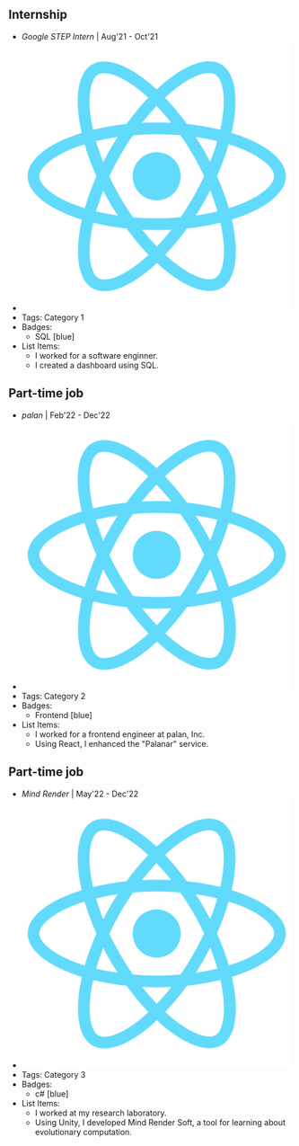 ## Internship
- *Google STEP Intern* | Aug'21 - Oct'21
- ![logo512](../assets/logo512.png)
- Tags: Category 1
- Badges:
  - SQL [blue]
- List Items:
  - I worked for a software enginner.
  - I created a dashboard using SQL.

## Part-time job
- *palan* | Feb'22 - Dec'22
- ![logo512](../assets/logo512.png)
- Tags: Category 2
- Badges:
  - Frontend [blue]
- List Items:
  - I worked for a frontend engineer at palan, Inc.
  - Using React, I enhanced the "Palanar" service.

## Part-time job
- *Mind Render* | May'22 - Dec'22
- ![logo512](../assets/logo512.png)
- Tags: Category 3
- Badges:
  - c# [blue]
- List Items:
  - I worked at my research laboratory.
  - Using Unity, I developed Mind Render Soft, a tool for learning about evolutionary computation.